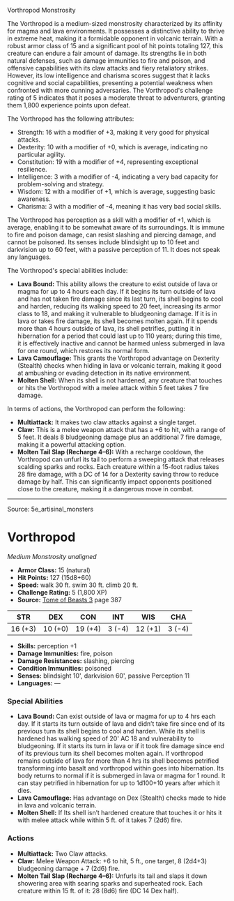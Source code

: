 <MonsterName/>Vorthropod</MonsterName>
<CreatureType/>Monstrosity</CreatureType>

<summary>The Vorthropod is a medium-sized monstrosity characterized by its affinity for magma and lava environments. It possesses a distinctive ability to thrive in extreme heat, making it a formidable opponent in volcanic terrain. With a robust armor class of 15 and a significant pool of hit points totaling 127, this creature can endure a fair amount of damage. Its strengths lie in both natural defenses, such as damage immunities to fire and poison, and offensive capabilities with its claw attacks and fiery retaliatory strikes. However, its low intelligence and charisma scores suggest that it lacks cognitive and social capabilities, presenting a potential weakness when confronted with more cunning adversaries. The Vorthropod's challenge rating of 5 indicates that it poses a moderate threat to adventurers, granting them 1,800 experience points upon defeat.</summary>

<detail>

The Vorthropod has the following attributes: 
- Strength: 16 with a modifier of +3, making it very good for physical attacks.
- Dexterity: 10 with a modifier of +0, which is average, indicating no particular agility.
- Constitution: 19 with a modifier of +4, representing exceptional resilience.
- Intelligence: 3 with a modifier of -4, indicating a very bad capacity for problem-solving and strategy.
- Wisdom: 12 with a modifier of +1, which is average, suggesting basic awareness.
- Charisma: 3 with a modifier of -4, meaning it has very bad social skills.

The Vorthropod has perception as a skill with a modifier of +1, which is average, enabling it to be somewhat aware of its surroundings. It is immune to fire and poison damage, can resist slashing and piercing damage, and cannot be poisoned. Its senses include blindsight up to 10 feet and darkvision up to 60 feet, with a passive perception of 11. It does not speak any languages.

The Vorthropod's special abilities include:
- **Lava Bound:** This ability allows the creature to exist outside of lava or magma for up to 4 hours each day. If it begins its turn outside of lava and has not taken fire damage since its last turn, its shell begins to cool and harden, reducing its walking speed to 20 feet, increasing its armor class to 18, and making it vulnerable to bludgeoning damage. If it is in lava or takes fire damage, its shell becomes molten again. If it spends more than 4 hours outside of lava, its shell petrifies, putting it in hibernation for a period that could last up to 110 years; during this time, it is effectively inactive and cannot be harmed unless submerged in lava for one round, which restores its normal form.
- **Lava Camouflage:** This grants the Vorthropod advantage on Dexterity (Stealth) checks when hiding in lava or volcanic terrain, making it good at ambushing or evading detection in its native environment.
- **Molten Shell:** When its shell is not hardened, any creature that touches or hits the Vorthropod with a melee attack within 5 feet takes 7 fire damage.

In terms of actions, the Vorthropod can perform the following:
- **Multiattack:** It makes two claw attacks against a single target.
- **Claw:** This is a melee weapon attack that has a +6 to hit, with a range of 5 feet. It deals 8 bludgeoning damage plus an additional 7 fire damage, making it a powerful attacking option.
- **Molten Tail Slap (Recharge 4–6):** With a recharge cooldown, the Vorthropod can unfurl its tail to perform a sweeping attack that releases scalding sparks and rocks. Each creature within a 15-foot radius takes 28 fire damage, with a DC of 14 for a Dexterity saving throw to reduce damage by half. This can significantly impact opponents positioned close to the creature, making it a dangerous move in combat.</detail>



---

Source: 5e_artisinal_monsters

# Vorthropod

*Medium* *Monstrosity* *unaligned*

- **Armor Class:** 15 (natural)
- **Hit Points:** 127 (15d8+60)
- **Speed:** walk 30 ft. swim 30 ft. climb 20 ft.
- **Challenge Rating:** 5 (1,800 XP)
- **Source:** [Tome of Beasts 3](https://koboldpress.com/kpstore/product/tome-of-beasts-3-for-5th-edition/) page 387

| STR | DEX | CON | INT | WIS | CHA |
| --- | --- | --- | --- | --- | --- |
| 16 (+3) | 10 (+0) | 19 (+4) | 3 (-4) | 12 (+1) | 3 (-4) |

- **Skills:** perception +1
- **Damage Immunities:** fire, poison 
- **Damage Resistances:** slashing, piercing
- **Condition Immunities:** poisoned
- **Senses:** blindsight 10', darkvision 60', passive Perception 11
- **Languages:** —

### Special Abilities

- **Lava Bound:** Can exist outside of lava or magma for up to 4 hrs each day. If it starts its turn outside of lava and didn’t take fire since end of its previous turn its shell begins to cool and harden. While its shell is hardened has walking speed of 20' AC 18 and vulnerability to bludgeoning. If it starts its turn in lava or if it took fire damage since end of its previous turn its shell becomes molten again. If vorthropod remains outside of lava for more than 4 hrs its shell becomes petrified transforming into basalt and vorthropod within goes into hibernation. Its body returns to normal if it is submerged in lava or magma for 1 round. It can stay petrified in hibernation for up to 1d100+10 years after which it dies.
- **Lava Camouflage:** Has advantage on Dex (Stealth) checks made to hide in lava and volcanic terrain.
- **Molten Shell:** If Its shell isn’t hardened creature that touches it or hits it with melee attack while within 5 ft. of it takes 7 (2d6) fire.

### Actions

- **Multiattack:** Two Claw attacks.
- **Claw:** Melee Weapon Attack: +6 to hit, 5 ft., one target, 8 (2d4+3) bludgeoning damage + 7 (2d6) fire. 
- **Molten Tail Slap (Recharge 4–6):** Unfurls its tail and slaps it down showering area with searing sparks and superheated rock. Each creature within 15 ft. of it: 28 (8d6) fire (DC 14 Dex half).




